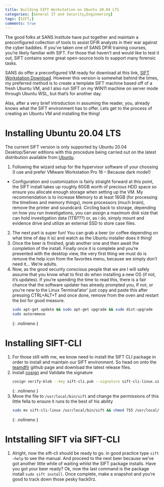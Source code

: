 ```yaml
---
title: Building SIFT Workstation on Ubuntu 20.04 LTS
categories: [General IT and Security,Engineering]
tags: [SIFT,]
comments: true
---
```

The good folks at SANS Institute have put together and maintain a preconfigured collection of tools to assist DFIR analysts in their war against the cyber baddies. If you’ve taken one of SANS DFIR training courses, you’re likely familiar with SIFT. For those that haven’t and would like to test it out, SIFT contains some great open-source tools to support many forensic tasks.

SANS do offer a preconfigured VM ready for download at this link, [SIFT Workstation Download](https://www.sans.org/tools/sift-workstation/). However this version is somewhat behind the times, my preferred method is to create a template SIFT machine based off of a fresh Ubuntu VM, and I also run SIFT on my WIN11 machine on server mode through Ubuntu WSL, but that’s for another day.

Alas, after a very brief introduction in assuming the reader, you, already knows what the SIFT environment has to offer. Lets get to the process of creating an Ubuntu VM and installing the thing!

# Installing Ubuntu 20.04 LTS
The current SIFT version is only supported by Ubuntu 20.04 Desktop/Server editions with this procedure being carried out on the latest distribution available from [Ubuntu](https://ubuntu.com/download/desktop).

1. Following the wizard setup for the hypervisor software of your choosing (I use and prefer VMware Workstation Pro 16 – Because dark mode!)
- Configuration and customization is fairly straight forward at this point, the SIFT install takes up roughly 60GB worth of precious HDD space so ensure you allocate enough storage when setting up the VM. My recommendation is to increase Memory to at least 16GB (for processing the timelines and memory things), more processors (much brain), remove the printer and soundcard. Circling back to storage, depending on how you run investigations, you can assign a maximum disk size that can hold investigation data (1TB???) or, as i do, simply mount and evidence drive and utilize an external SSD to store case files.
2. The next part is super fun! You can grab a beer (or coffee depending on what time of day it is) and watch as the Ubuntu installer does it thing!
3. Once the beer is finished, grab another one and then await the completion of the install. Finally once it is complete and you’re presented with the desktop view, the very first thing we must do is remove the help icon from the favorites menu, because we simply don’t need it… We’re adults.
4. Now, as the good security conscious people that we are I will safely assume that you know what to first do when installing a new OS (if not, it’s updates). If you’re spending the time to read this, there is a fair chance that the software updater has already prompted you, If not, or you’re new to the Linux Terminal’ator’ just copy and paste this after pressing CTRL+ALT+T and once done, remove from the oven and restart the boi for good measure.
    ```bash
    sudo apt-get update && sudo apt-get upgrade && sudo dist-upgrade
    sudo autoremove
    ```
    {: .nolineno }
# Installing SIFT-CLI
1. For those still with me, we know need to install the SIFT CLI package in order to install and maintain our SIFT environment. So head on onto the [teamdfir](https://github.com/teamdfir/sift-cli#installation) github page and download the latest release files.
2. Install [cosign](https://github.com/sigstore/cosign/releases/latest) and Validate the signature 
   ```bash
   cosign verify-blob --key sift-cli.pub --signature sift-cli-linux.sig sift-cli-linux
   ```
   {: .nolineno }
3. Move the file to `/usr/local/bin/sift` and change the permissions of this little fella to ensure it runs to the best of his ability
   ```bash
   sudo mv sift-cli-linux /usr/local/bin/sift && chmod 755 /usr/local/bin/sift
   ```
   {: .nolineno }

# Intstalling SIFT via SIFT-CLI
1. Alright, now the sift-cli should be ready to go. in good practice type `sift –help` to see the manual. And proceed to the next beer because we’ve got another little while of waiting whilst the SIFT package installs. Have you got your beer ready? Ok, now the last command is the package install `sudo sift install`. Once complete, make a snapshot and you’re good to track down those pesky hack0rz.